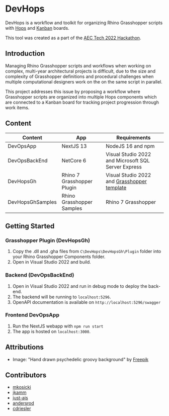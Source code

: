 # DevHops
DevHops is a workflow and toolkit for organizing Rhino Grasshopper scripts with [Hops](https://developer.rhino3d.com/guides/compute/hops-component/) and [Kanban](https://en.wikipedia.org/wiki/Kanban_board) boards.

This tool was created as a part of the [AEC Tech 2022 Hackathon](https://www.aectech.us/).

## Introduction
Managing Rhino Grasshopper scripts and workflows when working on complex, multi-year architectural projects is difficult, due to the size and complexity of Grasshopper definitions and procedural challenges when multiple computational designers work on the on the same script in parallel. 

This project addresses this issue by proposing a workflow where  Grasshopper scripts are organized into multiple Hops components which are connected to a Kanban board for tracking project progression through work items.

## Content
| Content | App | Requirements |
| ----------- | ----------- | ----------- |
| DevOpsApp | NextJS 13 | NodeJS 16 and npm |
| DevOpsBackEnd | NetCore 6 | Visual Studio 2022 and Microsoft SQL Server Express  |
| DevHopsGh | Rhino 7 Grasshopper Plugin | Visual Studio 2022 and [Grasshopper template](https://marketplace.visualstudio.com/items?itemName=McNeel.Rhino7Templates)
| DevHopsGhSamples | Rhino Grasshopper Samples | Rhino 7 Grasshopper

## Getting Started
### Grasshopper Plugin (DevHopsGh)
1. Copy the .dll and .gha files from `C\DevHops\DevHopsGh\Plugin` folder into your Rhino Grasshopper Components folder.
2. Open in Visual Studio 2022 and build. 

### Backend (DevOpsBackEnd)
1. Open in Visual Studio 2022 and run in debug mode to deploy the back-end.
2. The backend will be running to `localhost:5296`.
3. OpenAPI documentation is available on `http://localhost:5296/swagger`

### Frontend DevOpsApp
1. Run the NextJS webapp with `npm run start`
2. The app is hosted on `localhost:3000`.

## Attributions 
- Image: "Hand drawn psychedelic groovy background" by [Freepik](https://www.freepik.com/free-vector/hand-drawn-psychedelic-groovy-background_12277065.htm#query=groovy%20background%20wallpaper&position=2&from_view=keyword")

## Contributors
- [mkosicki](https://github.com/mkosicki)
- [jkamm](https://github.com/jkamm)
- [just-ajs](https://github.com/just-ajs)
- [andersrod](https://github.com/andersrod)
- [cdriesler](https://github.com/cdriesler)